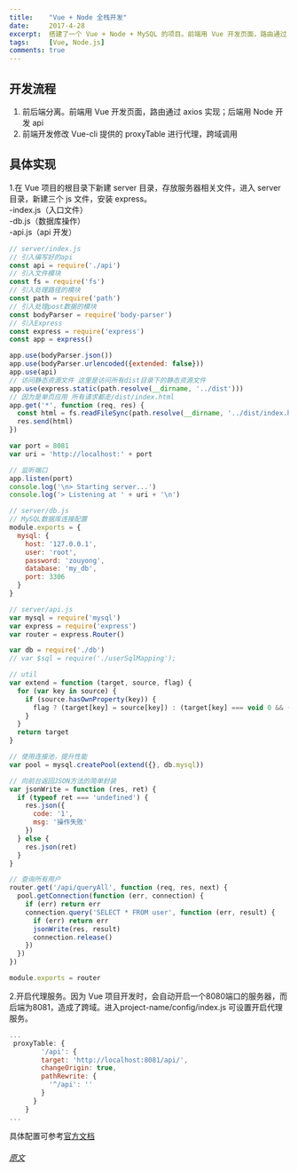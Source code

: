```yaml
---
title:    "Vue + Node 全栈开发"
date:     2017-4-28
excerpt:  搭建了一个 Vue + Node + MySQL 的项目。前端用 Vue 开发页面，路由通过 axios 实现；后端用 Node 开发 api
tags:     [Vue, Node.js]
comments: true
---
```


## 开发流程
1. 前后端分离。前端用 Vue 开发页面，路由通过 axios 实现；后端用 Node 开发 api
2. 前端开发修改 Vue-cli 提供的 proxyTable 进行代理，跨域调用

## 具体实现
1.在 Vue 项目的根目录下新建 server 目录，存放服务器相关文件，进入 server 目录，新建三个 js 文件，安装 express。    
-index.js（入口文件）   
-db.js（数据库操作）    
-api.js（api 开发）   

```javascript
// server/index.js
// 引入编写好的api
const api = require('./api')
// 引入文件模块
const fs = require('fs')
// 引入处理路径的模块
const path = require('path')
// 引入处理post数据的模块
const bodyParser = require('body-parser')
// 引入Express
const express = require('express')
const app = express()

app.use(bodyParser.json())
app.use(bodyParser.urlencoded({extended: false}))
app.use(api)
// 访问静态资源文件 这里是访问所有dist目录下的静态资源文件
app.use(express.static(path.resolve(__dirname, '../dist')))
// 因为是单页应用 所有请求都走/dist/index.html
app.get('*', function (req, res) {
  const html = fs.readFileSync(path.resolve(__dirname, '../dist/index.html'), 'utf-8')
  res.send(html)
})

var port = 8081
var uri = 'http://localhost:' + port

// 监听端口
app.listen(port)
console.log('\n> Starting server...')
console.log('> Listening at ' + uri + '\n')
```

```javascript
// server/db.js
// MySQL数据库连接配置
module.exports = {
  mysql: {
    host: '127.0.0.1',
    user: 'root',
    password: 'zouyong',
    database: 'my_db',
    port: 3306
  }
}
```

```javascript
// server/api.js
var mysql = require('mysql')
var express = require('express')
var router = express.Router()

var db = require('./db')
// var $sql = require('./userSqlMapping');

// util
var extend = function (target, source, flag) {
  for (var key in source) {
    if (source.hasOwnProperty(key)) {
      flag ? (target[key] = source[key]) : (target[key] === void 0 && (target[key] = source[key]))
    }
  }
  return target
}

// 使用连接池，提升性能
var pool = mysql.createPool(extend({}, db.mysql))

// 向前台返回JSON方法的简单封装
var jsonWrite = function (res, ret) {
  if (typeof ret === 'undefined') {
    res.json({
      code: '1',
      msg: '操作失败'
    })
  } else {
    res.json(ret)
  }
}

// 查询所有用户
router.get('/api/queryAll', function (req, res, next) {
  pool.getConnection(function (err, connection) {
    if (err) return err
    connection.query('SELECT * FROM user', function (err, result) {
      if (err) return err
      jsonWrite(res, result)
      connection.release()
    })
  })
})

module.exports = router

```

2.开启代理服务。因为 Vue 项目开发时，会自动开启一个8080端口的服务器，而后端为8081，造成了跨域。进入project-name/config/index.js 可设置开启代理服务。

```javascript
...
 proxyTable: {
        '/api': {
        target: 'http://localhost:8081/api/',
        changeOrigin: true,
        pathRewrite: {
          '^/api': ''
        }
      }
    }
...
```
具体配置可参考[官方文档](https://vuejs-templates.github.io/webpack/proxy.html)

###### [原文](http://blog.csdn.net/qq_26598303/article/details/53468399)
